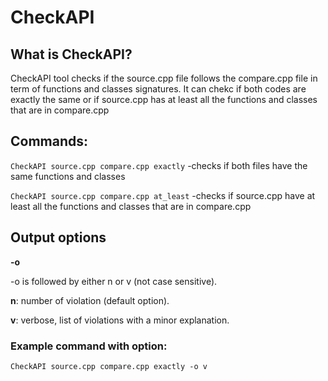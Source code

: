# CheckAPI

## What is CheckAPI? 
CheckAPI tool checks if the source.cpp file follows the compare.cpp file in term of functions and classes signatures.
It can chekc if both codes are exactly the same or if source.cpp has at least all the functions and classes that are in compare.cpp 

## Commands:

`CheckAPI source.cpp compare.cpp exactly` -checks if both files have the same functions and classes

`CheckAPI source.cpp compare.cpp at_least` -checks if source.cpp have at least all the functions and classes that are in compare.cpp


## Output options
<strong> -o </strong>

-o is followed by either n or v (not case sensitive).

<strong>n</strong>: number of violation (default option).

<strong>v</strong>: verbose, list of violations with a minor explanation.

### Example command with option:
`CheckAPI source.cpp compare.cpp exactly -o v`
